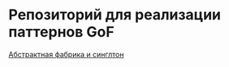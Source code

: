 # Репозиторий для реализации паттернов GoF

[Абстрактная фабрика и синглтон](/tree/master/AbstractFactoryAndSingleton)
